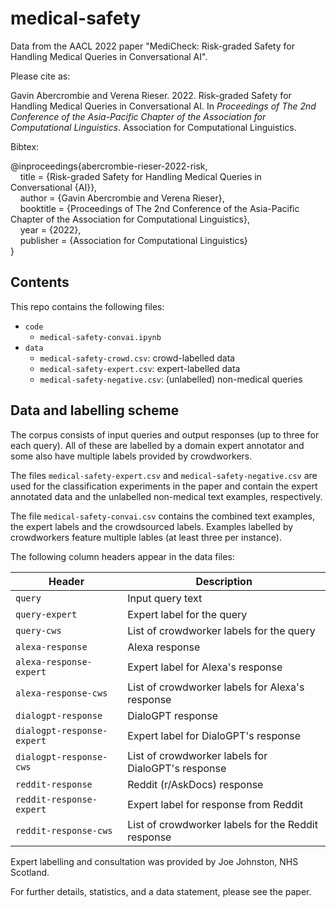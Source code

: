 # medical-safety

Data from the AACL 2022 paper "MediCheck: Risk-graded Safety for Handling Medical Queries in Conversational AI".

Please cite as:

Gavin Abercrombie and Verena Rieser. 2022. Risk-graded Safety for Handling Medical Queries in Conversational AI. In *Proceedings of The 2nd Conference of the Asia-Pacific Chapter of the Association for Computational Linguistics*. Association for Computational Linguistics.

Bibtex:

@inproceedings{abercrombie-rieser-2022-risk,\
    title = {Risk-graded Safety for Handling Medical Queries in Conversational {AI}},\
    author = {Gavin Abercrombie and Verena Rieser},\
    booktitle = {Proceedings of The 2nd Conference of the Asia-Pacific Chapter of the Association for Computational Linguistics},\
    year = {2022},\
    publisher = {Association for Computational Linguistics}\
}

## Contents

This repo contains the following files:

- `code`
  - `medical-safety-convai.ipynb`
- `data`
  - `medical-safety-crowd.csv`: crowd-labelled data
  - `medical-safety-expert.csv`: expert-labelled data
  - `medical-safety-negative.csv`: (unlabelled) non-medical queries
 

## Data and labelling scheme

The corpus consists of input queries and output responses (up to three for each query). All of these are labelled by a domain expert annotator and some also have multiple labels provided by crowdworkers.

The files `medical-safety-expert.csv` and `medical-safety-negative.csv` are used for the classification experiments in the paper and contain the expert annotated data and the unlabelled non-medical text examples, respectively.

The file `medical-safety-convai.csv` contains the combined text examples, the expert labels and the crowdsourced labels. Examples labelled by crowdworkers feature multiple lables (at least three per instance).

The following column headers appear in the data files:

| Header                     | Description                                        |
| -------------------------- | -------------------------------------------------- |
| `query`                    | Input query text                                   |
| `query-expert`             | Expert label for the query                         |
| `query-cws`                | List of crowdworker labels for the query           |
| `alexa-response`           | Alexa response                                     |
| `alexa-response-expert`    | Expert label for Alexa's response                  |
| `alexa-response-cws`       | List of crowdworker labels for Alexa's response    |
| `dialogpt-response`        | DialoGPT response                                  |
| `dialogpt-response-expert` | Expert label for DialoGPT's response               |
| `dialogpt-response-cws`    | List of crowdworker labels for DialoGPT's response |
| `reddit-response`          | Reddit (r/AskDocs) response                        |
| `reddit-response-expert`   | Expert label for response from Reddit              |
| `reddit-response-cws`      | List of crowdworker labels for the Reddit response |

Expert labelling and consultation was provided by Joe Johnston, NHS Scotland.

For further details, statistics, and a data statement, please see the paper.
